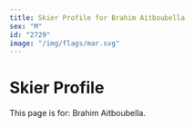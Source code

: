 ```yaml
---
title: Skier Profile for Brahim Aitboubella
sex: "M"
id: "2729"
image: "/img/flags/mar.svg" 
---
```


# Skier Profile

This page is for: Brahim Aitboubella.
    